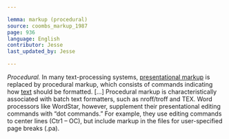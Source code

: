 ```yaml
---

lemma: markup (procedural)
source: coombs_markup_1987
page: 936
language: English
contributor: Jesse
last_updated_by: Jesse

---
```

_Procedural._ In many text-processing systems, [presentational markup](markupPresentational.html) is replaced by procedural markup, which consists of commands indicating how [text](text.html) should be formatted. […] Procedural markup is characteristically associated with batch text formatters, such as nroff/troff and TEX. Word processors like WordStar, however, supplement their presentational editing commands with “dot commands.” For example, they use editing commands to center lines (Ctr1 – OC), but include markup in the files for user-specified page breaks (.pa).
